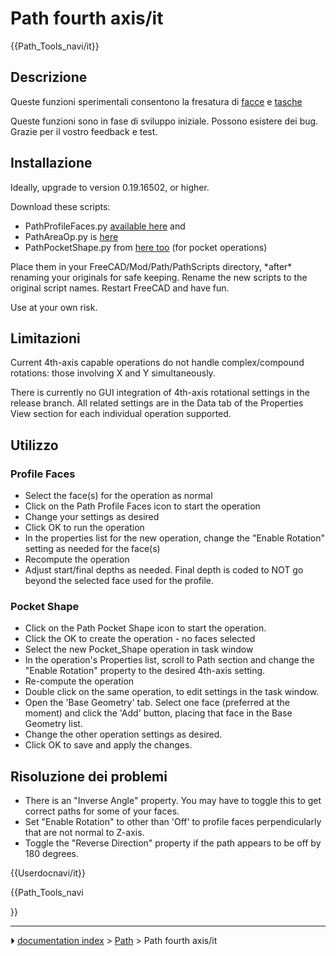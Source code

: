 # Path fourth axis/it
<div class="mw-translate-fuzzy">


{{Path_Tools_navi/it}}


</div>




## Descrizione

Queste funzioni sperimentali consentono la fresatura di [facce](https://forum.freecadweb.org/viewtopic.php?f=15&t=36773) e [tasche](https://forum.freecadweb.org/viewtopic.php?f=15&t=35867)

Queste funzioni sono in fase di sviluppo iniziale. Possono esistere dei bug. Grazie per il vostro feedback e test.

## Installazione

Ideally, upgrade to version 0.19.16502, or higher.

Download these scripts:

-   PathProfileFaces.py [available here](https://forum.freecadweb.org/viewtopic.php?f=15&t=36773) and
-   PathAreaOp.py is [here](https://forum.freecadweb.org/viewtopic.php?f=15&t=35867)
-   PathPocketShape.py from [here too](https://forum.freecadweb.org/viewtopic.php?f=15&t=35867) (for pocket operations)

Place them in your FreeCAD/Mod/Path/PathScripts directory, \*after\* renaming your originals for safe keeping. Rename the new scripts to the original script names. Restart FreeCAD and have fun.

Use at your own risk.

## Limitazioni

Current 4th-axis capable operations do not handle complex/compound rotations: those involving X and Y simultaneously.

There is currently no GUI integration of 4th-axis rotational settings in the release branch. All related settings are in the Data tab of the Properties View section for each individual operation supported.

## Utilizzo

### Profile Faces 

-   Select the face(s) for the operation as normal
-   Click on the Path Profile Faces icon to start the operation
-   Change your settings as desired
-   Click OK to run the operation
-   In the properties list for the new operation, change the \"Enable Rotation\" setting as needed for the face(s)
-   Recompute the operation
-   Adjust start/final depths as needed. Final depth is coded to NOT go beyond the selected face used for the profile.

### Pocket Shape 

-   Click on the Path Pocket Shape icon to start the operation.
-   Click the OK to create the operation - no faces selected
-   Select the new Pocket_Shape operation in task window
-   In the operation\'s Properties list, scroll to Path section and change the \"Enable Rotation\" property to the desired 4th-axis setting.
-   Re-compute the operation
-   Double click on the same operation, to edit settings in the task window.
-   Open the \'Base Geometry\' tab. Select one face (preferred at the moment) and click the \'Add\' button, placing that face in the Base Geometry list.
-   Change the other operation settings as desired.
-   Click OK to save and apply the changes.

## Risoluzione dei problemi 

-   There is an \"Inverse Angle\" property. You may have to toggle this to get correct paths for some of your faces.
-   Set \"Enable Rotation\" to other than \'Off\' to profile faces perpendicularly that are not normal to Z-axis.
-   Toggle the \"Reverse Direction\" property if the path appears to be off by 180 degrees.


<div class="mw-translate-fuzzy">


{{Userdocnavi/it}}


</div>


{{Path_Tools_navi

}}



---
⏵ [documentation index](../README.md) > [Path](Path_Workbench.md) > Path fourth axis/it
